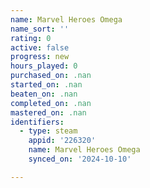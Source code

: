 ```yaml
---
name: Marvel Heroes Omega
name_sort: ''
rating: 0
active: false
progress: new
hours_played: 0
purchased_on: .nan
started_on: .nan
beaten_on: .nan
completed_on: .nan
mastered_on: .nan
identifiers:
  - type: steam
    appid: '226320'
    name: Marvel Heroes Omega
    synced_on: '2024-10-10'

---
```


